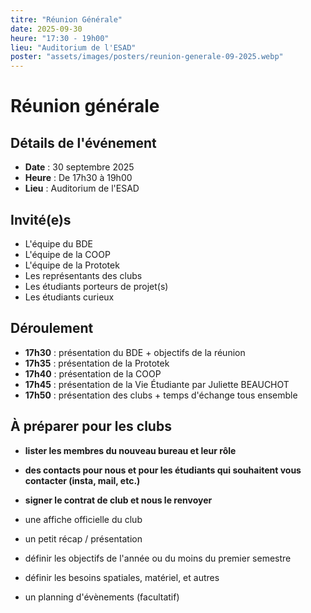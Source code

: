 ```yaml
---
titre: "Réunion Générale"
date: 2025-09-30
heure: "17:30 - 19h00"
lieu: "Auditorium de l'ESAD"
poster: "assets/images/posters/reunion-generale-09-2025.webp"
---
```


# Réunion générale


## Détails de l'événement
- **Date** : 30 septembre 2025
- **Heure** : De 17h30 à 19h00
- **Lieu** : Auditorium de l'ESAD

## Invité(e)s
- L'équipe du BDE
- L'équipe de la COOP
- L'équipe de la Prototek
- Les représentants des clubs
- Les étudiants porteurs de projet(s)
- Les étudiants curieux

## Déroulement
- **17h30** : présentation du BDE + objectifs de la réunion
- **17h35** : présentation de la Prototek
- **17h40** : présentation de la COOP
- **17h45** : présentation de la Vie Étudiante par Juliette BEAUCHOT
- **17h50** : présentation des clubs + temps d'échange tous ensemble

## À préparer pour les clubs
- **lister les membres du nouveau bureau et leur rôle**
- **des contacts pour nous et pour les étudiants qui souhaitent vous contacter (insta, mail, etc.)**
- **signer le contrat de club et nous le renvoyer**

- une affiche officielle du club
- un petit récap / présentation
- définir les objectifs de l'année ou du moins du premier semestre
- définir les besoins spatiales, matériel, et autres
- un planning d'évènements (facultatif)